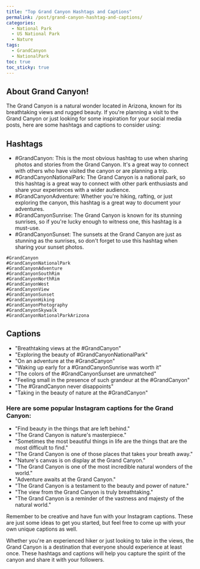 ```yaml
---
title: "Top Grand Canyon Hashtags and Captions"
permalink: /post/grand-canyon-hashtag-and-captions/
categories:
  - National Park
  - US National Park
  - Nature
tags:
  - GrandCanyon
  - NationalPark
toc: true
toc_sticky: true
---
```

## About Grand Canyon!

The Grand Canyon is a natural wonder located in Arizona, known for its breathtaking views and rugged beauty. If you're planning a visit to the Grand Canyon or just looking for some inspiration for your social media posts, here are some hashtags and captions to consider using:

## Hashtags
* #GrandCanyon: This is the most obvious hashtag to use when sharing photos and stories from the Grand Canyon. It's a great way to connect with others who have visited the canyon or are planning a trip.
* #GrandCanyonNationalPark: The Grand Canyon is a national park, so this hashtag is a great way to connect with other park enthusiasts and share your experiences with a wider audience.
* #GrandCanyonAdventure: Whether you're hiking, rafting, or just exploring the canyon, this hashtag is a great way to document your adventures.
* #GrandCanyonSunrise: The Grand Canyon is known for its stunning sunrises, so if you're lucky enough to witness one, this hashtag is a must-use.
* #GrandCanyonSunset: The sunsets at the Grand Canyon are just as stunning as the sunrises, so don't forget to use this hashtag when sharing your sunset photos.

```text
#GrandCanyon
#GrandCanyonNationalPark
#GrandCanyonAdventure
#GrandCanyonSouthRim
#GrandCanyonNorthRim
#GrandCanyonWest
#GrandCanyonView
#GrandCanyonSunset
#GrandCanyonHiking
#GrandCanyonPhotography
#GrandCanyonSkywalk
#GrandCanyonNationalParkArizona
```

## Captions
* "Breathtaking views at the #GrandCanyon"
* "Exploring the beauty of #GrandCanyonNationalPark"
* "On an adventure at the #GrandCanyon"
* "Waking up early for a #GrandCanyonSunrise was worth it"
* "The colors of the #GrandCanyonSunset are unmatched"
* "Feeling small in the presence of such grandeur at the #GrandCanyon"
* "The #GrandCanyon never disappoints"
* "Taking in the beauty of nature at the #GrandCanyon"

### Here are some popular Instagram captions for the Grand Canyon:
* "Find beauty in the things that are left behind."
* "The Grand Canyon is nature's masterpiece."
* "Sometimes the most beautiful things in life are the things that are the most difficult to find."
* "The Grand Canyon is one of those places that takes your breath away."
* "Nature's canvas is on display at the Grand Canyon."
* "The Grand Canyon is one of the most incredible natural wonders of the world."
* "Adventure awaits at the Grand Canyon."
* "The Grand Canyon is a testament to the beauty and power of nature."
* "The view from the Grand Canyon is truly breathtaking."
* "The Grand Canyon is a reminder of the vastness and majesty of the natural world."

Remember to be creative and have fun with your Instagram captions. These are just some ideas to get you started, but feel free to come up with your own unique captions as well.

Whether you're an experienced hiker or just looking to take in the views, the Grand Canyon is a destination that everyone should experience at least once. These hashtags and captions will help you capture the spirit of the canyon and share it with your followers.